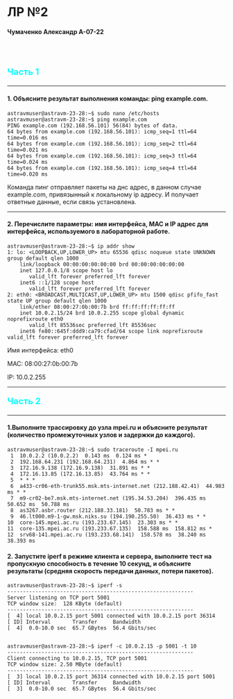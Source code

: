 # ЛР №2
#### Чумаченко Александр А-07-22
<br><br>



<p style="color: aqua; font-weight: bold; font-size: 20px;">Часть 1</p>

---

#### 1. Объясните результат выполнения команды: ping example.com.
```
astravmuser@astravm-23-28:~$ sudo nano /etc/hosts
astravmuser@astravm-23-28:~$ ping example.com
PING example.com (192.168.56.101) 56(84) bytes of data.
64 bytes from example.com (192.168.56.101): icmp_seq=1 ttl=64 time=0.016 ms
64 bytes from example.com (192.168.56.101): icmp_seq=2 ttl=64 time=0.021 ms
64 bytes from example.com (192.168.56.101): icmp_seq=3 ttl=64 time=0.024 ms
64 bytes from example.com (192.168.56.101): icmp_seq=4 ttl=64 time=0.020 ms
```

Команда пинг отправляет пакеты на днс адрес, в данном случае example.com, привязынный к локальному ip адресу. И получает ответные данные, если связь установлена.

---
#### 2. Перечислите параметры: имя интерфейса, MAC и IP адрес для интерфейса, используемого в лабораторной работе.
```
astravmuser@astravm-23-28:~$ ip addr show
1: lo: <LOOPBACK,UP,LOWER_UP> mtu 65536 qdisc noqueue state UNKNOWN group default qlen 1000
    link/loopback 00:00:00:00:00:00 brd 00:00:00:00:00:00
    inet 127.0.0.1/8 scope host lo
       valid_lft forever preferred_lft forever
    inet6 ::1/128 scope host  
       valid_lft forever preferred_lft forever
2: eth0: <BROADCAST,MULTICAST,UP,LOWER_UP> mtu 1500 qdisc pfifo_fast state UP group default qlen 1000
    link/ether 08:00:27:0b:00:7b brd ff:ff:ff:ff:ff:ff
    inet 10.0.2.15/24 brd 10.0.2.255 scope global dynamic noprefixroute eth0
       valid_lft 85536sec preferred_lft 85536sec
    inet6 fe80::645f:ddd9:ca79:cfad/64 scope link noprefixroute         valid_lft forever preferred_lft forever
```

Имя интерфейса: eth0

MAC: 08:00:27:0b:00:7b

IP: 10.0.2.255

---

<p style="color: aqua; font-weight: bold; font-size: 20px;">Часть 2</p>

---

#### 1.Выполните трассировку до узла mpei.ru и объясните результат (количество промежуточных узлов и задержки до каждого).

```
astravmuser@astravm-23-28:~$ sudo traceroute -I mpei.ru
 1  10.0.2.2 (10.0.2.2)  0.143 ms  0.124 ms *
 2  192.168.64.231 (192.168.64.231)  4.864 ms * *
 3  172.16.9.138 (172.16.9.138)  31.891 ms * *
 4  172.16.13.85 (172.16.13.85)  43.764 ms * *
 5  * * *
 6  a433-cr06-eth-trunk55.msk.mts-internet.net (212.188.42.41)  44.983 ms * *
 7  m9-cr02-be7.msk.mts-internet.net (195.34.53.204)  396.435 ms  50.652 ms  50.788 ms
 8  as3267.asbr.router (212.188.33.181)  50.783 ms * *
 9  46.lt000.m9-1-gw.msk.niks.su (194.190.255.50)  36.433 ms * *
10  core-145.mpei.ac.ru (193.233.67.145)  23.303 ms * *
11  core-135.mpei.ac.ru (193.233.67.135)  158.588 ms  158.812 ms *
12  srv68-141.mpei.ac.ru (193.233.68.141)  158.578 ms  38.240 ms  38.393 ms
```


#### 2. Запустите iperf в режиме клиента и сервера, выполните тест на пропускную способность в течение 10 секунд, и объясните результаты (средняя скорость передачи данных, потери пакетов).

```
astravmuser@astravm-23-28:~$ iperf -s            
------------------------------------------------------------
Server listening on TCP port 5001
TCP window size:  128 KByte (default)
------------------------------------------------------------
[  4] local 10.0.2.15 port 5001 connected with 10.0.2.15 port 36314
[ ID] Interval       Transfer     Bandwidth
[  4]  0.0-10.0 sec  65.7 GBytes  56.4 Gbits/sec


astravmuser@astravm-23-28:~$ iperf -c 10.0.2.15 -p 5001 -t 10
------------------------------------------------------------
Client connecting to 10.0.2.15, TCP port 5001
TCP window size: 2.50 MByte (default)
------------------------------------------------------------
[  3] local 10.0.2.15 port 36314 connected with 10.0.2.15 port 5001
[ ID] Interval       Transfer     Bandwidth
[  3]  0.0-10.0 sec  65.7 GBytes  56.4 Gbits/sec
```